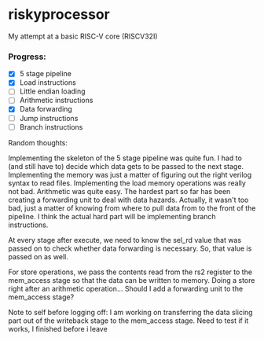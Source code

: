 # riskyprocessor

My attempt at a basic RISC-V core (RISCV32I)

### Progress:

- [x] 5 stage pipeline
- [x] Load instructions
- [ ] Little endian loading
- [ ] Arithmetic instructions
- [x] Data forwarding
- [ ] Jump instructions
- [ ] Branch instructions

Random thoughts:

Implementing the skeleton of the 5 stage pipeline was quite fun. I had to (and still have to) decide which data gets
to be passed to the next stage. Implementing the memory was just a matter of figuring out the right verilog syntax to 
read files. Implementing the load memory operations was really not bad. Arithmetic was quite easy. The hardest part
so far has been creating a forwarding unit to deal with data hazards. Actually, it wasn't too bad, just a matter of
knowing from where to pull data from to the front of the pipeline. I think the actual hard part will be implementing
branch instructions. 

At every stage after execute, we need to know the sel_rd value that was passed on to check whether data forwarding is
necessary. So, that value is passed on as well.

For store operations, we pass the contents read from the rs2 register to the mem_access stage so that the data can
be written to memory. Doing a store right after an arithmetic operation... Should I add a forwarding unit to the mem_access stage?

Note to self before logging off: I am working on transferring the data slicing part out of the writeback stage to the mem_access stage. Need to test if it works, I finished before i leave